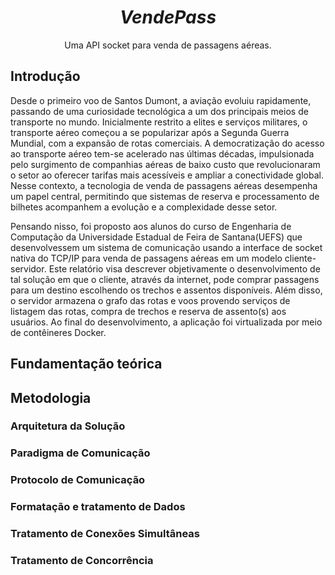 <h1 align="center"><i>VendePass</i></h1>

<p align="center"> Uma API socket para venda de passagens aéreas.</p>

## Introdução
Desde o primeiro voo de Santos Dumont, a aviação evoluiu rapidamente, passando de uma curiosidade tecnológica a um dos principais meios de transporte no mundo. Inicialmente restrito a elites e serviços militares, o transporte aéreo começou a se popularizar após a Segunda Guerra Mundial, com a expansão de rotas comerciais. A democratização do acesso ao transporte aéreo tem-se acelerado nas últimas décadas, impulsionada pelo surgimento de companhias aéreas de baixo custo que revolucionaram o setor ao oferecer tarifas mais acessíveis e ampliar a conectividade global. Nesse contexto, a tecnologia de venda de passagens aéreas desempenha um papel central, permitindo que sistemas de reserva e processamento de bilhetes acompanhem a evolução e a complexidade desse setor.

Pensando nisso, foi proposto aos alunos do curso de Engenharia de Computação da Universidade Estadual de Feira de Santana(UEFS) que desenvolvessem um sistema de comunicação usando a interface de socket nativa do TCP/IP para venda de passagens aéreas em um modelo cliente-servidor. Este relatório visa descrever objetivamente o desenvolvimento de tal solução em que o cliente, através da internet, pode comprar passagens para um destino escolhendo os trechos e assentos disponíveis. Além disso, o servidor armazena o grafo das rotas e voos provendo serviços de listagem das rotas, compra de trechos e reserva de assento(s) aos usuários. Ao final do desenvolvimento, a aplicação foi virtualizada por meio de contêineres Docker.

## Fundamentação teórica

## Metodologia
### Arquitetura da Solução
### Paradigma de Comunicação
### Protocolo de Comunicação
### Formatação e tratamento de Dados
### Tratamento de Conexões Simultâneas
### Tratamento de Concorrência